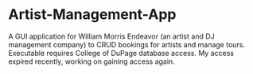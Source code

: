 # Artist-Management-App
A GUI application for William Morris Endeavor (an artist and DJ management company) to CRUD bookings for artists and manage tours.
Executable requires College of DuPage database access. My access expired recently, working on gaining access again. 
